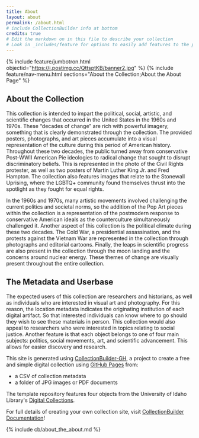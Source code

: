 ```yaml
---
title: About
layout: about
permalink: /about.html
# include CollectionBuilder info at bottom
credits: true
# Edit the markdown on in this file to describe your collection
# Look in _includes/feature for options to easily add features to the page
---
```

{% include feature/jumbotron.html objectid="https://i.postimg.cc/QttsptKB/banner2.jpg" %}
{% include feature/nav-menu.html sections="About the Collection;About the About Page" %}
## About the Collection
This collection is intended to impart the political, social, artistic, and scientific changes that occurred in the United States in the 1960s and 1970s. These “decades of change” are rich with powerful imagery, something that is clearly demonstrated through the collection. The provided posters, photographs, and art pieces accumulate into a visual representation of the culture during this period of American history. Throughout these two decades, the public turned away from conservative Post-WWII American Pie ideologies to radical change that sought to disrupt discriminatory beliefs. This is represented in the photo of the Civil Rights protester, as well as two posters of Martin Luther King Jr. and Fred Hampton. The collection also features images that relate to the Stonewall Uprising, where the LGBTQ+ community found themselves thrust into the spotlight as they fought for equal rights. 

In the 1960s and 1970s, many artistic movements involved challenging the current politics and societal norms, so the addition of the Pop Art pieces within the collection is a representation of the postmodern response to conservative American ideals as the counterculture simultaneously challenged it. Another aspect of this collection is the political climate during these two decades. The Cold War, a presidential assassination, and the protests against the Vietnam War are represented in the collection through photographs and editorial cartoons. Finally, the leaps in scientific progress are also present in the collection through the moon landing and the  concerns around nuclear energy. These themes of change are visually present throughout the entire collection. 

## The Metadata and Userbase
The expected users of this collection are researchers and historians, as well as individuals who are interested in visual art and photography. For this reason, the location metadata indicates the originating institution of each digital artifact. So that interested individuals can know where to go should they wish to see these materials in person. This collection would also appeal to researchers who were interested in topics relating to social justice. Another feature is that each object belongs to one of four main subjects: politics, social movements, art, and scientific advancement. This allows for easier discovery and research. 


This site is generated using [CollectionBuilder-GH](https://collectionbuilding.github.io/gh/), a project to create a free and simple digital collection using [GitHub Pages](https://pages.github.com/) from: 

- a CSV of collection metadata
- a folder of JPG images or PDF documents

The template repository features four objects from the University of Idaho Library's [Digital Collections](https://www.lib.uidaho.edu/digital). 

For full details of creating your own collection site, visit [CollectionBuilder Documentation](https://collectionbuilder.github.io/cb-docs/)!

<!-- IMPORTANT!!! DELETE this comment and the include below when you are finished editing this page for your collection. The include below introduces about page features. They will show up on your collection's about page until you delete it.  -->
{% include cb/about_the_about.md %} 
